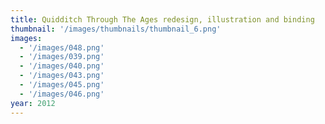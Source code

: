 ```yaml
---
title: Quidditch Through The Ages redesign, illustration and binding
thumbnail: '/images/thumbnails/thumbnail_6.png'
images:
  - '/images/048.png'
  - '/images/039.png'
  - '/images/040.png'
  - '/images/043.png'
  - '/images/045.png'
  - '/images/046.png'
year: 2012
---
```

